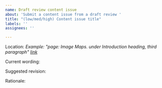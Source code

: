 ```yaml
---
name: Draft review content issue
about: 'Submit a content issue from a draft review '
title: "(low/med/high) Content issue title"
labels: ''
assignees: ''

---
```


Location: 
*Example: "page: Image Maps. under Introduction heading, third paragraph" [link](https://www.url.com)*

Current wording:

Suggested revision:

Rationale:
